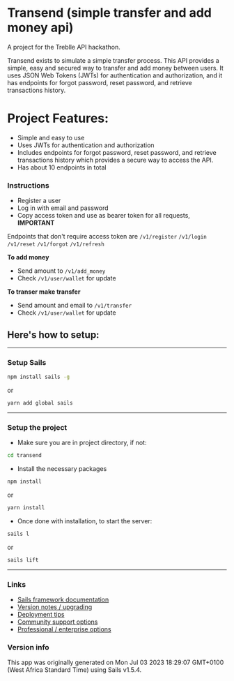 # Transend (simple transfer and add money api)

A project for the Treblle API hackathon.

Transend exists to simulate a simple transfer process. This API provides a simple, easy and secured way to transfer and add money between users. It uses JSON Web Tokens (JWTs) for authentication and authorization, and it has endpoints for forgot password, reset password, and retrieve transactions history.

# Project Features:
- Simple and easy to use
- Uses JWTs for authentication and authorization
- Includes endpoints for forgot password, reset password, and retrieve transactions history which provides a secure way to access the API.
- Has about 10 endpoints in total

### Instructions
- Register a user
- Log in with email and password
- Copy access token and use as bearer token for all requests, **IMPORTANT**

Endpoints that don't require access token are `/v1/register` `/v1/login` `/v1/reset` `/v1/forgot` `/v1/refresh`

**To add money**
- Send amount to `/v1/add_money`
- Check `/v1/user/wallet` for update

**To transer make transfer**
- Send amount and email to `/v1/transfer`
- Check `/v1/user/wallet` for update

Here's how to setup:
---
---
### Setup Sails

```sh 
npm install sails -g
```
or
```sh
yarn add global sails
```
---

### Setup the project
- Make sure you are in project directory, if not:

```sh
cd transend
```
- Install the necessary packages

```sh
npm install
```
or
```sh
yarn install
```
- Once done with installation, to start the server:
```sh
sails l
```
or
```sh
sails lift
```
---

### Links

+ [Sails framework documentation](https://sailsjs.com/get-started)
+ [Version notes / upgrading](https://sailsjs.com/documentation/upgrading)
+ [Deployment tips](https://sailsjs.com/documentation/concepts/deployment)
+ [Community support options](https://sailsjs.com/support)
+ [Professional / enterprise options](https://sailsjs.com/enterprise)


### Version info

This app was originally generated on Mon Jul 03 2023 18:29:07 GMT+0100 (West Africa Standard Time) using Sails v1.5.4.

<!-- Internally, Sails used [`sails-generate@2.0.8`](https://github.com/balderdashy/sails-generate/tree/v2.0.8/lib/core-generators/new). -->



<!--
Note:  Generators are usually run using the globally-installed `sails` CLI (command-line interface).  This CLI version is _environment-specific_ rather than app-specific, thus over time, as a project's dependencies are upgraded or the project is worked on by different developers on different computers using different versions of Node.js, the Sails dependency in its package.json file may differ from the globally-installed Sails CLI release it was originally generated with.  (Be sure to always check out the relevant [upgrading guides](https://sailsjs.com/upgrading) before upgrading the version of Sails used by your app.  If you're stuck, [get help here](https://sailsjs.com/support).)
-->

